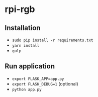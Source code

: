 # rpi-rgb

## Installation
- `sudo pip install -r requirements.txt`
- `yarn install`
- `gulp`

## Run application
- `export FLASK_APP=app.py`
- `export FLASK_DEBUG=1` (optional)
- `python app.py`
